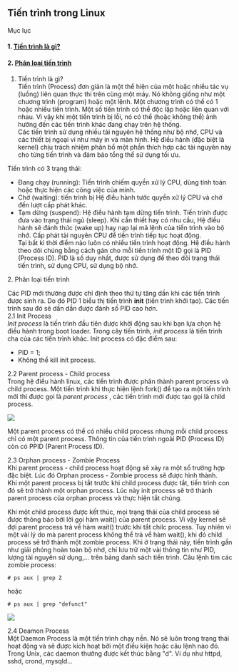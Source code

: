 ## Tiến trình trong Linux
Mục lục
#### 1. [Tiến trình là gì?](#1)
#### 2. [Phân loại tiến trình](#2)

<a name="1"></a>
1. Tiến trình là gì?  
Tiến trình (Process) đơn giản là một thể hiện của một hoặc nhiều tác vụ (luồng) liên quan thực thi trên cùng một máy. Nó không giống như một chương trình (program) hoặc một lệnh. Một chương trình có thể có 1 hoặc nhiều tiến trình. Một số tiến trình có thể độc lập hoặc liên quan với nhau. Vì vậy khi một tiến trình bị lỗi, nó có thể (hoặc không thể) ảnh hưởng đến các tiến trình khác đang chạy trên hệ thống.  
 Các tiến trình sử dụng nhiều tài nguyên hệ thống như bộ nhớ, CPU và các thiết bị ngoại vi như máy in và màn hình. Hệ điều hành (đặc biệt là kernel) chịu trách nhiệm phân bổ một phần thích hợp các tài nguyên này cho từng tiến trình và đảm bảo tổng thể sử dụng tối ưu.  

 Tiến trình có 3 trạng thái:
 - Đang chạy (running): Tiến trình chiếm quyền xử lý CPU, dùng tính toán hoặc thực hiện các công việc của mình.
 - Chờ (waiting): tiến trình bị Hệ điều hành tước quyền xử lý CPU và chờ đến lượt cấp phát khác.    
 - Tạm dừng (suspend): Hệ điều hành tạm dừng tiến trình. Tiến trình được đưa vào trạng thái ngủ (sleep). Khi cần thiết hay có nhu cầu, Hệ điều hành sẽ đánh thức (wake up) hay nạp lại mã lệnh của tiến trình vào bộ nhớ. Cấp phát tài nguyên CPU để tiến trình tiếp tục hoạt động.  
 Tại bất kì thời điểm nào luôn có nhiều tiến trình hoạt động. Hệ điều hành theo dõi chúng bằng cách gán cho mỗi tiến trình một ID gọi là PID (Process ID). PID là số duy nhất, được sử dụng để theo dõi trạng thái tiến trình, sử dụng CPU, sử dụng bộ nhớ.  

<a name ="2"></a>
 2. Phân loại tiến trình  

 Các PID mới thường được chỉ định theo thứ tự tăng dần khi các tiến trình được sinh ra. Do đó PID 1 biểu thị tiến trình **init** (tiến trình khởi tạo). Các tiến trình sau đó sẽ dần dần được đánh số PID cao hơn.  
 2.1 Init Process  
 *Init process* là tiến trình đầu tiên được khởi động sau khi bạn lựa chọn hệ điều hành trong boot loader. Trong cây tiến trình, *init process* là tiến trình cha của các tiến trình khác. Init process có đặc điểm sau:  
 - PID = 1;
 - Không thể kill init process.

2.2 Parent process - Child process  
Trong hệ điều hành linux, các tiến trình được phân thành parent process và child process. Một tiến trình khi thực hiện lệnh fork() để tạo ra một tiến trình mới thì được gọi là *parent process* , các tiến trình mới được tạo gọi là child process.

<img src="https://i.imgur.com/s1mjoZ1.png">

Một parent process có thể có nhiều child process nhưng mỗi child process chỉ có một parent process. Thông tin của tiến trình ngoài PID (Process ID) còn có PPID (Parent Process ID).   

2.3 Orphan process - Zombie Process  
Khi parent process - child process hoạt động sẽ xảy ra một số trường hợp đặc biệt. Lúc đó Orphan process - Zombie process sẽ được hình thành.  
Khi một parent process bị tắt trước khi child process được tắt, tiến trình con đó sẽ trở thành một orphan process. Lúc này init process sẽ trở thành parent process của orphan process và thực hiện tắt chúng.    

Khi một child process được kết thúc, mọi trạng thái của child process sẽ được thông báo bởi lời gọi hàm wait() của parent process. Vì vậy kernel sẽ đợi parent process trả về hàm wait() trước khi tắt chilc process. Tuy nhiên vì một vài lý do mà parent process không thể trả về hàm wait(), khi đó child process sẽ trở thành một zombie process. Khi ở trạng thái này, tiến trình gần như giải phóng hoàn toàn bộ nhớ, chỉ lưu trữ một vài thông tin như PID, lượng tài nguyên sử dụng,... trên bảng danh sách tiến trình.
Câu lệnh tìm các zombie process:
```
# ps aux | grep Z
```
hoặc  
```
# ps aux | grep "defunct"
```
<img src="https://i.imgur.com/FvUf3WJ.png">  

2.4 Deamon Process  
Một Daemon Process là một tiến trình chạy nền. Nó sẽ luôn trong trạng thái hoạt động và sẽ được kích hoạt bởi một điều kiện hoặc câu lệnh nào đó. Trong Unix, các daemon thường được kết thúc bằng "d". Ví dụ như httpd, sshd, crond, mysqld...  






